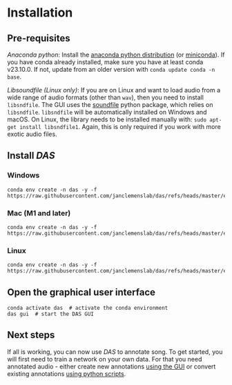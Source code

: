 # Installation

## Pre-requisites

_Anaconda python_: Install the [anaconda python distribution](https://docs.anaconda.com/anaconda/install/) (or [miniconda](https://docs.conda.io/en/latest/miniconda.html)). If you have conda already installed, make sure you have at least conda v23.10.0. If not, update from an older version with `conda update conda -n base`.

_Libsoundfile (Linux only)_: If you are on Linux and want to load audio from a wide range of audio formats (other than `wav`), then you need to install `libsndfile`. The GUI uses the [soundfile](http://pysoundfile.readthedocs.io/) python package, which relies on `libsndfile`. `libsndfile` will be automatically installed on Windows and macOS. On Linux, the library needs to be installed manually with: `sudo apt-get install libsndfile1`. Again, this is only required if you work with more exotic audio files.

## Install _DAS_
<!-- Create an anaconda environment called `das` that contains all the required packages.

On windows:
```shell
conda create python=3.10 das=0.32.5 -c conda-forge -c ncb -c nvidia -n das -y
```

On Linux or MacOS (arm only):
```shell
conda create python=3.11 das=0.32.5 -c conda-forge -c ncb -c nvidia -c apple -n das -y
``` -->

### Windows
```shell
conda env create -n das -y -f https://raw.githubusercontent.com/janclemenslab/das/refs/heads/master/env/das_win.yaml
```

### Mac (M1 and later)
```shell
conda env create -n das -y -f https://raw.githubusercontent.com/janclemenslab/das/refs/heads/master/env/das_mac.yaml
```

### Linux
```shell
conda env create -n das -y -f https://raw.githubusercontent.com/janclemenslab/das/refs/heads/master/env/das_linux.yaml
```




## Open the graphical user interface
```shell
conda activate das  # activate the conda environment
das gui  # start the DAS GUI
```

## Next steps
If all is working, you can now use _DAS_ to annotate song. To get started, you will first need to train a network on your own data. For that you need annotated audio - either create new annotations [using the GUI](/tutorials_gui/tutorials_gui) or convert existing annotations [using python scripts](/tutorials/tutorials).
